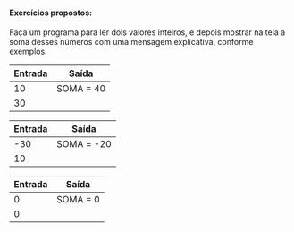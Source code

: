 #### Exercícios propostos:

Faça um programa para ler dois valores inteiros, e depois mostrar na tela a soma desses números com uma mensagem explicativa, conforme exemplos.

| Entrada | Saída | 
|---------|-------|
|  10     |  SOMA = 40 |
|  30     |

| Entrada | Saída | 
|---------|-------|
|  -30    |  SOMA = -20 |
|  10     |

| Entrada | Saída | 
|---------|-------|
|  0      |  SOMA = 0 |
|  0      |





